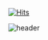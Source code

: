 [![Hits](https://hits.seeyoufarm.com/api/count/incr/badge.svg?url=https%3A%2F%2Fgithub.com%2Foguuk%2Fhit-counter&count_bg=%23000000&title_bg=%23000000&icon=&icon_color=%23FFFFFF&title=Today&edge_flat=false)](https://hits.seeyoufarm.com)

![header](https://capsule-render.vercel.app/api?type=transparent&color=auto&height=300&section=header&text=%20oguuk%20&fontSize=90&fontColor=FFFFFF&animation=fadeIn)
